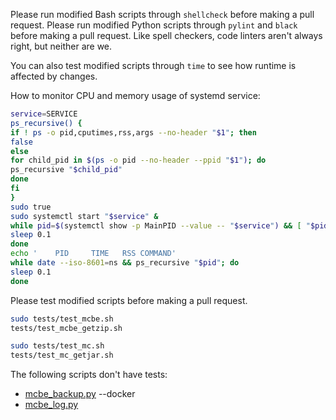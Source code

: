Please run modified Bash scripts through `shellcheck` before making a pull request.
Please run modified Python scripts through `pylint` and `black` before making a pull request.
Like spell checkers, code linters aren't always right, but neither are we.

You can also test modified scripts through `time` to see how runtime is affected by changes.

How to monitor CPU and memory usage of systemd service:
```bash
service=SERVICE
ps_recursive() {
if ! ps -o pid,cputimes,rss,args --no-header "$1"; then
false
else
for child_pid in $(ps -o pid --no-header --ppid "$1"); do
ps_recursive "$child_pid"
done
fi
}
sudo true
sudo systemctl start "$service" &
while pid=$(systemctl show -p MainPID --value -- "$service") && [ "$pid" = 0 ]; do
sleep 0.1
done
echo '    PID     TIME   RSS COMMAND'
while date --iso-8601=ns && ps_recursive "$pid"; do
sleep 0.1
done
```
Please test modified scripts before making a pull request.
```bash
sudo tests/test_mcbe.sh
tests/test_mcbe_getzip.sh

sudo tests/test_mc.sh
tests/test_mc_getjar.sh
```
The following scripts don't have tests:
- [mcbe_backup.py](src/mcbe_backup.py) --docker
- [mcbe_log.py](src/mcbe_log.py)
